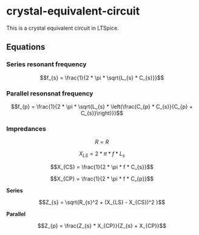 # crystal-equivalent-circuit
This is a crystal equivalent circuit in LTSpice.

## Equations

### Series resonant frequency

$$f_{s} = \frac{1}{2 * \pi * \sqrt{L_{s} * C_{s}}}$$

### Parallel resonsnat frequency

$$f_{p} = \frac{1}{2 * \pi * \sqrt{L_{s} * \left(\frac{C_{p} * C_{s}}{C_{p} + C_{s}}\right)}}$$

### Impredances

$$R = R$$

$$X_{LS} = 2 * \pi * f * L_{s}$$

$$X_{CS} = \frac{1}{2 * \pi * f * C_{s}}$$

$$X_{CP} = \frac{1}{2 * \pi * f * C_{p}}$$

**Series**

$$Z_{s} = \sqrt{R_{s}^2 + (X_{LS} - X_{CS})^2 }$$

**Parallel**

$$Z_{p} = \frac{Z_{s} * X_{CP}}{Z_{s} + X_{CP}}$$
